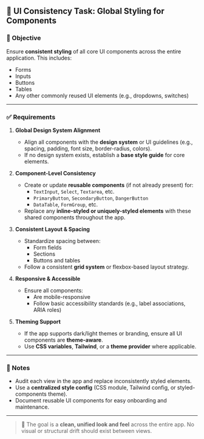 ## 🎨 UI Consistency Task: Global Styling for Components

### 🧩 Objective

Ensure **consistent styling** of all core UI components across the entire application. This includes:

- Forms
- Inputs
- Buttons
- Tables
- Any other commonly reused UI elements (e.g., dropdowns, switches)

---

### ✅ Requirements

1. **Global Design System Alignment**

   - Align all components with the **design system** or UI guidelines (e.g., spacing, padding, font size, border-radius, colors).
   - If no design system exists, establish a **base style guide** for core elements.

2. **Component-Level Consistency**

   - Create or update **reusable components** (if not already present) for:
     - `TextInput`, `Select`, `Textarea`, etc.
     - `PrimaryButton`, `SecondaryButton`, `DangerButton`
     - `DataTable`, `FormGroup`, etc.
   - Replace any **inline-styled or uniquely-styled elements** with these shared components throughout the app.

3. **Consistent Layout & Spacing**

   - Standardize spacing between:
     - Form fields
     - Sections
     - Buttons and tables
   - Follow a consistent **grid system** or flexbox-based layout strategy.

4. **Responsive & Accessible**

   - Ensure all components:
     - Are mobile-responsive
     - Follow basic accessibility standards (e.g., label associations, ARIA roles)

5. **Theming Support**
   - If the app supports dark/light themes or branding, ensure all UI components are **theme-aware**.
   - Use **CSS variables**, **Tailwind**, or a **theme provider** where applicable.

---

### 📌 Notes

- Audit each view in the app and replace inconsistently styled elements.
- Use a **centralized style config** (CSS module, Tailwind config, or styled-components theme).
- Document reusable UI components for easy onboarding and maintenance.

---

> 🧼 The goal is a **clean, unified look and feel** across the entire app. No visual or structural drift should exist between views.
